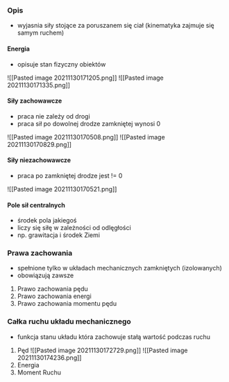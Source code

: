 ### Opis
- wyjasnia siły stojące za poruszanem się ciał (kinematyka zajmuje się samym ruchem)

#### Energia
- opisuje stan fizyczny obiektów

![[Pasted image 20211130171205.png]]
![[Pasted image 20211130171335.png]]

#### Siły zachowawcze
- praca nie zależy od drogi
- praca sił po dowolnej drodze zamkniętej wynosi 0

![[Pasted image 20211130170508.png]]
![[Pasted image 20211130170829.png]]

#### Siły niezachowawcze
- praca po zamkniętej drodze jest != 0

![[Pasted image 20211130170521.png]]

#### Pole sił centralnych
- środek pola jakiegoś
- liczy się siłę w zależności od odlęgłości
- np. grawitacja i środek Ziemi

### Prawa zachowania
- spełnione tylko w układach mechanicznych zamkniętych (izolowanych)
- obowiązują zawsze

1. Prawo zachowania pędu
2. Prawo zachowania energi
3. Prawo zachowania momentu pędu

### Całka ruchu układu mechanicznego
- funkcja stanu układu która zachowuje stałą wartość podczas ruchu

1. Pęd
	![[Pasted image 20211130172729.png]]
	![[Pasted image 20211130174236.png]]
1. Energia
2. Moment Ruchu